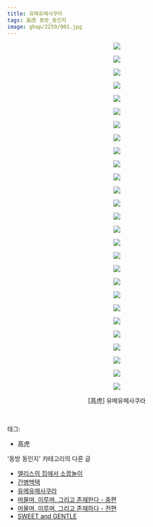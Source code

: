 ```yaml
---
title: 유메유메사쿠라
tags: 高虎 동방_동인지
image: ghap/2259/001.jpg
---
```

<div class="article">
<p style="text-align: center; clear: none; float: none;"><img src="{{ site.nasurl }}/ghap/2259/001.jpg"/></p>
<p style="text-align: center; clear: none; float: none;"><img src="{{ site.nasurl }}/ghap/2259/002.jpg"/></p>
<p style="text-align: center; clear: none; float: none;"><img src="{{ site.nasurl }}/ghap/2259/003.jpg"/></p>
<p style="text-align: center; clear: none; float: none;"><img src="{{ site.nasurl }}/ghap/2259/004.jpg"/></p>
<p style="text-align: center; clear: none; float: none;"><img src="{{ site.nasurl }}/ghap/2259/005.jpg"/></p>
<p style="text-align: center; clear: none; float: none;"><img src="{{ site.nasurl }}/ghap/2259/006.jpg"/></p>
<p style="text-align: center; clear: none; float: none;"><img src="{{ site.nasurl }}/ghap/2259/007.jpg"/></p>
<p style="text-align: center; clear: none; float: none;"><img src="{{ site.nasurl }}/ghap/2259/008.jpg"/></p>
<p style="text-align: center; clear: none; float: none;"><img src="{{ site.nasurl }}/ghap/2259/009.jpg"/></p>
<p style="text-align: center; clear: none; float: none;"><img src="{{ site.nasurl }}/ghap/2259/010.jpg"/></p>
<p style="text-align: center; clear: none; float: none;"><img src="{{ site.nasurl }}/ghap/2259/011.jpg"/></p>
<p style="text-align: center; clear: none; float: none;"><img src="{{ site.nasurl }}/ghap/2259/012.jpg"/></p>
<p style="text-align: center; clear: none; float: none;"><img src="{{ site.nasurl }}/ghap/2259/013.jpg"/></p>
<p style="text-align: center; clear: none; float: none;"><img src="{{ site.nasurl }}/ghap/2259/014.jpg"/></p>
<p style="text-align: center; clear: none; float: none;"><img src="{{ site.nasurl }}/ghap/2259/015.jpg"/></p>
<p style="text-align: center; clear: none; float: none;"><img src="{{ site.nasurl }}/ghap/2259/016.jpg"/></p>
<p style="text-align: center; clear: none; float: none;"><img src="{{ site.nasurl }}/ghap/2259/017.jpg"/></p>
<p style="text-align: center; clear: none; float: none;"><img src="{{ site.nasurl }}/ghap/2259/018.jpg"/></p>
<p style="text-align: center; clear: none; float: none;"><img src="{{ site.nasurl }}/ghap/2259/019.jpg"/></p>
<p style="text-align: center; clear: none; float: none;"><img src="{{ site.nasurl }}/ghap/2259/020.jpg"/></p>
<p style="text-align: center; clear: none; float: none;"><img src="{{ site.nasurl }}/ghap/2259/021.jpg"/></p>
<p style="text-align: center; clear: none; float: none;"><img src="{{ site.nasurl }}/ghap/2259/022.jpg"/></p>
<p style="text-align: center; clear: none; float: none;"><img src="{{ site.nasurl }}/ghap/2259/023.jpg"/></p>
<p style="text-align: center; clear: none; float: none;"><img src="{{ site.nasurl }}/ghap/2259/024.jpg"/></p>
<p style="text-align: center; clear: none; float: none;"><img src="{{ site.nasurl }}/ghap/2259/025.jpg"/></p>
<p style="text-align: center; clear: none; float: none;"><img src="{{ site.nasurl }}/ghap/2259/026.jpg"/></p>
<p style="text-align: center; clear: none; float: none;"><img src="{{ site.nasurl }}/ghap/2259/027.jpg"/></p>
<p style="text-align: center; clear: none; float: none;">[高虎] 유메유메사쿠라</p>
<p><br/></p>
</div><div class="tagTrail">
<p>태그: </p>
<ul>
<li>高虎</li>
</ul>
</div><div class="another">
<p>'동방 동인지' 카테고리의 다른 글</p>
<ul>
<li><a href="/2016-09-21-ghap_2262">앨리스의 집에서 소꿉놀이</a></li>
<li><a href="/2016-09-21-ghap_2261">간병백택</a></li>
<li><a href="/2016-09-21-ghap_2259">유메유메사쿠라</a></li>
<li><a href="/2016-09-21-ghap_2256">머물며, 이루며, 그리고 존재한다 - 중편</a></li>
<li><a href="/2016-09-21-ghap_2255">머물며, 이루며, 그리고 존재하다 - 전편</a></li>
<li><a href="/2016-09-21-ghap_2254">SWEET and GENTLE</a></li>
</ul>
</div><div class="cb_module cb_fluid">
<div class="cb_wrt cb_profile">
</div><!-- commentList close -->
</div>